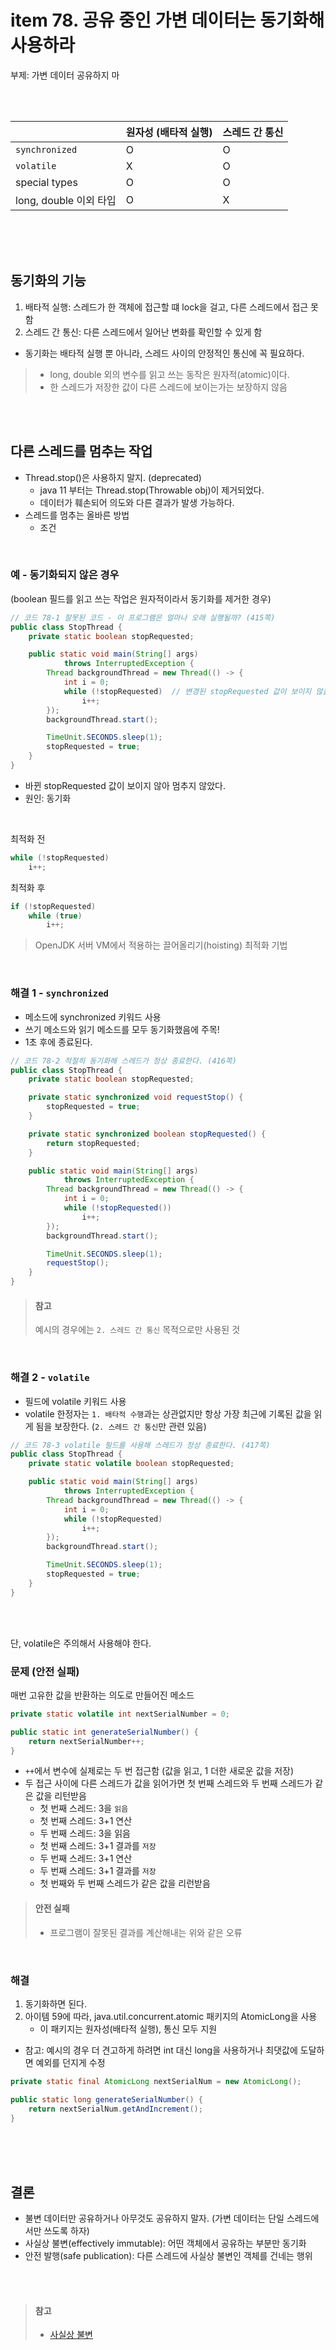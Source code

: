 # item 78. 공유 중인 가변 데이터는 동기화해 사용하라
부제: 가변 데이터 공유하지 마

<br><br>

|                        | 원자성 (배타적 실행) | 스레드 간 통신 |
|------------------------|----------------------|----------------|
| `synchronized`         |           O          |        O       |
| `volatile`             |           X          |        O       |
| special types          |           O          |        O       |
| long, double 이외 타입 |           O          |        X       |

<br><br><br>


## 동기화의 기능
1. 배타적 실행: 스레드가 한 객체에 접근할 떄 lock을 걸고, 다른 스레드에서 접근 못 함
2. 스레드 간 통신: 다른 스레드에서 일어난 변화를 확인할 수 있게 함

- 동기화는 배타적 실행 뿐 아니라, 스레드 사이의 안정적인 통신에 꼭 필요하다.

> - long, double 외의 변수를 읽고 쓰는 동작은 원자적(atomic)이다.
> - 한 스레드가 저장한 값이 다른 스레드에 보이는가는 보장하지 않음


<br><br>

## 다른 스레드를 멈추는 작업
* Thread.stop()은 사용하지 말지. (deprecated)
	- java 11 부터는 Thread.stop(Throwable obj)이 제거되었다.
	- 데이터가 훼손되어 의도와 다른 결과가 발생 가능하다.
* 스레드를 멈추는 올바른 방법
	- 조건

<br>

### 예 - 동기화되지 않은 경우
(boolean 필드를 읽고 쓰는 작업은 원자적이라서 동기화를 제거한 경우)
``` java
// 코드 78-1 잘못된 코드 - 이 프로그램은 얼마나 오래 실행될까? (415쪽)
public class StopThread {
    private static boolean stopRequested;

    public static void main(String[] args)
            throws InterruptedException {
        Thread backgroundThread = new Thread(() -> {
            int i = 0;
            while (!stopRequested)	// 변경된 stopRequested 값이 보이지 않을 수 있다.
                i++;
        });
        backgroundThread.start();

        TimeUnit.SECONDS.sleep(1);
        stopRequested = true;
    }
}
```
- 바뀐 stopRequested 값이 보이지 않아 멈추지 않았다.
- 원인: 동기화

<br>

최적화 전
``` java
while (!stopRequested)
	i++;
```

최적화 후
``` java
if (!stopRequested)
	while (true)
		i++;
```

> OpenJDK 서버 VM에서 적용하는 끌어올리기(hoisting) 최적화 기법

<br>


### 해결 1 - `synchronized`
* 메소드에 synchronized 키워드 사용
* 쓰기 메소드와 읽기 메소드를 모두 동기화했음에 주목!
* 1초 후에 종료된다.

``` java
// 코드 78-2 적절히 동기화해 스레드가 정상 종료한다. (416쪽)
public class StopThread {
    private static boolean stopRequested;

    private static synchronized void requestStop() {
        stopRequested = true;
    }

    private static synchronized boolean stopRequested() {
        return stopRequested;
    }

    public static void main(String[] args)
            throws InterruptedException {
        Thread backgroundThread = new Thread(() -> {
            int i = 0;
            while (!stopRequested())
                i++;
        });
        backgroundThread.start();

        TimeUnit.SECONDS.sleep(1);
        requestStop();
    }
}  
```

> #### 참고
> 예시의 경우에는 `2. 스레드 간 통신` 목적으로만 사용된 것

<br>


### 해결 2 - `volatile`
* 필드에 volatile 키워드 사용
* volatile 한정자는 `1. 배타적 수행`과는 상관없지만 항상 가장 최근에 기록된 값을 읽게 됨을 보장한다. (`2. 스레드 간 통신`만 관련 있음)

``` java
// 코드 78-3 volatile 필드를 사용해 스레드가 정상 종료한다. (417쪽)
public class StopThread {
    private static volatile boolean stopRequested;

    public static void main(String[] args)
            throws InterruptedException {
        Thread backgroundThread = new Thread(() -> {
            int i = 0;
            while (!stopRequested)
                i++;
        });
        backgroundThread.start();

        TimeUnit.SECONDS.sleep(1);
        stopRequested = true;
    }
}
```

<br><br>

단, volatile은 주의해서 사용해야 한다. 

### 문제 (안전 실패)
매번 고유한 값을 반환하는 의도로 만들어진 메소드
``` java
private static volatile int nextSerialNumber = 0;

public static int generateSerialNumber() {
	return nextSerialNumber++;
}
```

* `++`에서 변수에 실제로는 두 번 접근함 (값을 읽고, 1 더한 새로운 값을 저장)
* 두 접근 사이에 다른 스레드가 값을 읽어가면 첫 번째 스레드와 두 번째 스레드가 같은 값을 리턴받음
	- 첫 번째 스레드: 3을 `읽음`
	- 첫 번째 스레드: 3+1 연산
	- 두 번째 스레드: 3을 읽음
	- 첫 번째 스레드: 3+1 결과를 `저장`
	- 두 번째 스레드: 3+1 연산
	- 두 번째 스레드: 3+1 결과를 `저장`
	- 첫 번째와 두 번째 스레드가 같은 값을 리런받음


> #### 안전 실패
> * 프로그램이 잘못된 결과를 계산해내는 위와 같은 오류

<br>

### 해결
1. 동기화하면 된다.
2. 아이템 59에 따라, java.util.concurrent.atomic 패키지의 AtomicLong을 사용
	- 이 패키지는 원자성(배타적 실행), 통신 모두 지원

* 참고: 예시의 경우 더 견고하게 하려면 int 대신 long을 사용하거나 최댓값에 도달하면 예외를 던지게 수정

``` java
private static final AtomicLong nextSerialNum = new AtomicLong();

public static long generateSerialNumber() {
	return nextSerialNum.getAndIncrement();
}
```

<br><br><br>


## 결론
* 불변 데이터만 공유하거나 아무것도 공유하지 말자. (가변 데이터는 단일 스레드에서만 쓰도록 하자)
* 사실상 불변(effectively immutable): 어떤 객체에서 공유하는 부분만 동기화
* 안전 발행(safe publication): 다른 스레드에 사실상 불변인 객체를 건네는 행위


<br><br>

> #### 참고
> * [사실상 불변](https://sysgears.com/articles/effectively-immutable-objects/)
